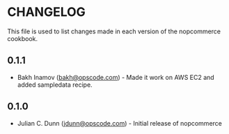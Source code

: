 CHANGELOG
=========

This file is used to list changes made in each version of the nopcommerce cookbook.

0.1.1
-----
- Bakh Inamov (<bakh@opscode.com>) - Made it work on AWS EC2 and added sampledata recipe.

0.1.0
-----
- Julian C. Dunn (<jdunn@opscode.com>) - Initial release of nopcommerce